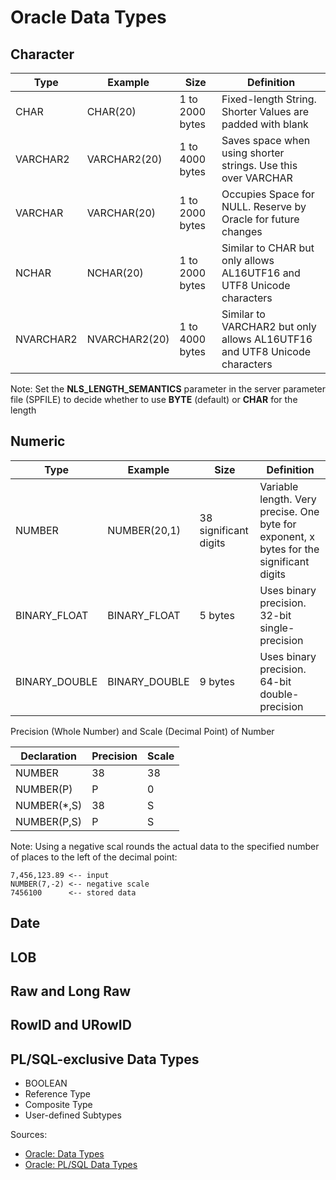 # Oracle Data Types

## Character
| Type      | Example       | Size            | Definition |
| --------- | ------------- |---------------- | ------------- |
| CHAR      | CHAR(20)      | 1 to 2000 bytes | Fixed-length String. Shorter Values are padded with blank |
| VARCHAR2  | VARCHAR2(20)  | 1 to 4000 bytes | Saves space when using shorter strings. Use this over VARCHAR |
| VARCHAR   | VARCHAR(20)   | 1 to 2000 bytes | Occupies Space for NULL. Reserve by Oracle for future changes |
| NCHAR     | NCHAR(20)     | 1 to 2000 bytes | Similar to CHAR but only allows AL16UTF16 and UTF8 Unicode characters |
| NVARCHAR2 | NVARCHAR2(20) | 1 to 4000 bytes | Similar to VARCHAR2 but only allows AL16UTF16 and UTF8 Unicode characters |

Note:
Set the **NLS_LENGTH_SEMANTICS** parameter in  the server parameter file (SPFILE) to decide whether to use **BYTE** (default) or **CHAR** for the length

## Numeric
| Type              | Example        | Size                  | Definition |
| ----------------- | -------------- |-----------------------| ------------- |
| NUMBER            | NUMBER(20,1)   | 38 significant digits | Variable length. Very precise. One byte for exponent, x bytes for the significant digits |
| BINARY_FLOAT      | BINARY_FLOAT   | 5 bytes               | Uses binary precision. 32-bit single-precision |
| BINARY_DOUBLE     | BINARY_DOUBLE  | 9 bytes               | Uses binary precision. 64-bit double-precision |

Precision (Whole Number) and Scale (Decimal Point) of Number

| Declaration | Precision | Scale |
| ----------- | ----------| ----- |
| NUMBER      | 38        | 38    |
| NUMBER(P)   | P         | 0     |
| NUMBER(*,S) | 38        | S     |
| NUMBER(P,S) | P         | S     |
Note: 
Using a negative scal rounds the actual data to the specified number of places to the left of the decimal point:
```
7,456,123.89 <-- input
NUMBER(7,-2) <-- negative scale
7456100      <-- stored data
```

## Date

## LOB

## Raw and Long Raw

## RowID and URowID

## PL/SQL-exclusive Data Types
* BOOLEAN
* Reference Type
* Composite Type
* User-defined Subtypes


Sources:
* [Oracle: Data Types](https://docs.oracle.com/cd/B28359_01/server.111/b28318/datatype.htm#i2093)
* [Oracle: PL/SQL Data Types](https://docs.oracle.com/cd/B28359_01/appdev.111/b28370/datatypes.htm#CJAEDAEA)
